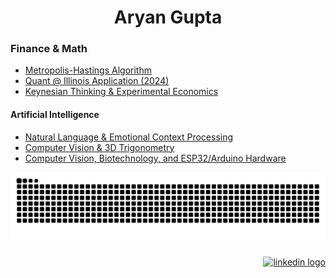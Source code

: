 
<h1 align="center">Aryan Gupta</h3>

<h3 align="left">Finance & Math</h3>

 - [Metropolis-Hastings Algorithm](https://github.com/aryan-cs/metro-hast)
 - [Quant @ Illinois Application (2024)](https://github.com/aryan-cs/quant-app-2024)
 - [Keynesian Thinking & Experimental Economics](https://github.com/aryan-cs/keynesian-66)

<h4 align="left">Artificial Intelligence</h2>

 - [Natural Language & Emotional Context Processing](https://github.com/aryan-cs/ren)
 - [Computer Vision & 3D Trigonometry](https://github.com/aryan-cs/hand-e)
 - [Computer Vision, Biotechnology, and ESP32/Arduino Hardware](https://github.com/aryan-cs/project-plastic)

<img src="https://raw.githubusercontent.com/aryan-cs/aryan-cs/output/snake.svg" alt="Snake animation" />

###

<div align="right">
  <a href="https://www.linkedin.com/in/aryan-g/" target="_blank">
    <img src="https://raw.githubusercontent.com/maurodesouza/profile-readme-generator/master/src/assets/icons/social/linkedin/default.svg" width="47" height="35" alt="linkedin logo"  />
  </a>
</div>

###
